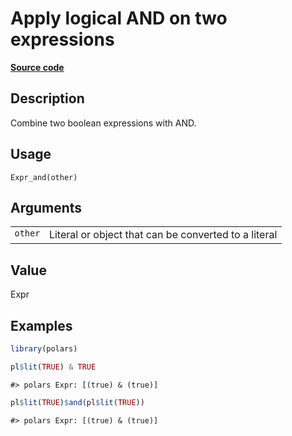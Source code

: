 
# Apply logical AND on two expressions

[**Source code**](https://github.com/pola-rs/r-polars/tree/4c60e4ba5981c539b9639261157303d78f545b69/R/expr__expr.R#L959)

## Description

Combine two boolean expressions with AND.

## Usage

<pre><code class='language-R'>Expr_and(other)
</code></pre>

## Arguments

<table>
<tr>
<td style="white-space: nowrap; font-family: monospace; vertical-align: top">
<code id="Expr_and_:_other">other</code>
</td>
<td>
Literal or object that can be converted to a literal
</td>
</tr>
</table>

## Value

Expr

## Examples

``` r
library(polars)

pl$lit(TRUE) & TRUE
```

    #> polars Expr: [(true) & (true)]

``` r
pl$lit(TRUE)$and(pl$lit(TRUE))
```

    #> polars Expr: [(true) & (true)]
